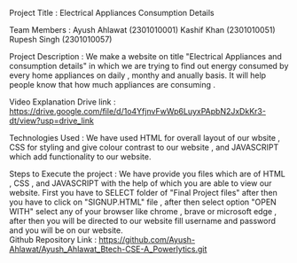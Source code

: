 Project Title : Electrical Appliances Consumption Details

Team Members : Ayush Ahlawat (2301010001)
               Kashif Khan (2301010051)
               Rupesh Singh (2301010057)

Project Description : We make a website on title "Electrical Appliances and consumption details" in which we are trying to find out energy consumed by every home appliances
                      on daily , monthy and anually basis. It will help people know that how much appliances are consuming .              

Video Explanation Drive link : https://drive.google.com/file/d/1o4YfjnvFwWp6LuyxPApbN2JxDkKr3-dt/view?usp=drive_link     

Technologies Used : We have used HTML for overall layout of our wbsite , CSS for styling and give colour contrast to our website , and JAVASCRIPT which add functionality 
                    to our website.

Steps to Execute the project : We have provide you files which are of HTML , CSS , and JAVASCRIPT with the help of which you are able to view our website. First you have to 
                               SELECT folder of "Final Project files" after then you have to click on "SIGNUP.HTML" file , after then select option "OPEN WITH" select any of 
                               your browser like chrome , brave or microsoft edge , after then you will be directed to our website fill username and password and you will be on 
                               our website.                    
Github Repository Link : https://github.com/Ayush-Ahlawat/Ayush_Ahlawat_Btech-CSE-A_Powerlytics.git               
            
